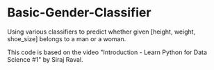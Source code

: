 # Basic-Gender-Classifier
Using various classifiers to predict whether given [height, weight, shoe_size] belongs to a man or a woman.

This code is based on the video "Introduction - Learn Python for Data Science #1" by Siraj Raval.

